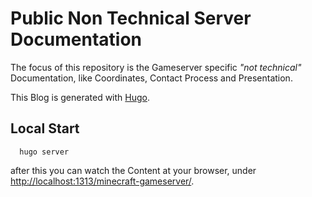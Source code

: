 # Public Non Technical Server Documentation

The focus of this repository is the Gameserver specific *"not technical"* Documentation, like Coordinates, Contact Process and Presentation.

This Blog is generated with [Hugo](https://gohugo.io/).

## Local Start

```
  hugo server
```
after this you can watch the Content at your browser, under [http://localhost:1313/minecraft-gameserver/](http://localhost:1313/minecraft-gameserver/).
